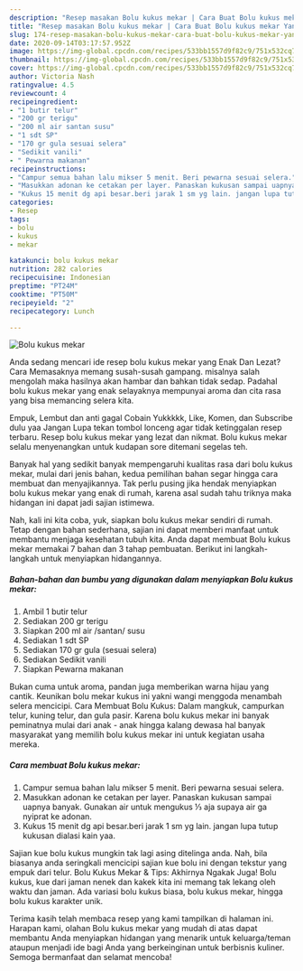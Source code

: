 ```yaml
---
description: "Resep masakan Bolu kukus mekar | Cara Buat Bolu kukus mekar Yang Sempurna"
title: "Resep masakan Bolu kukus mekar | Cara Buat Bolu kukus mekar Yang Sempurna"
slug: 174-resep-masakan-bolu-kukus-mekar-cara-buat-bolu-kukus-mekar-yang-sempurna
date: 2020-09-14T03:17:57.952Z
image: https://img-global.cpcdn.com/recipes/533bb1557d9f82c9/751x532cq70/bolu-kukus-mekar-foto-resep-utama.jpg
thumbnail: https://img-global.cpcdn.com/recipes/533bb1557d9f82c9/751x532cq70/bolu-kukus-mekar-foto-resep-utama.jpg
cover: https://img-global.cpcdn.com/recipes/533bb1557d9f82c9/751x532cq70/bolu-kukus-mekar-foto-resep-utama.jpg
author: Victoria Nash
ratingvalue: 4.5
reviewcount: 4
recipeingredient:
- "1 butir telur"
- "200 gr terigu"
- "200 ml air santan susu"
- "1 sdt SP"
- "170 gr gula sesuai selera"
- "Sedikit vanili"
- " Pewarna makanan"
recipeinstructions:
- "Campur semua bahan lalu mikser 5 menit. Beri pewarna sesuai selera."
- "Masukkan adonan ke cetakan per layer. Panaskan kukusan sampai uapnya banyak. Gunakan air untuk mengukus ⅓ aja supaya air ga nyiprat ke adonan."
- "Kukus 15 menit dg api besar.beri jarak 1 sm yg lain. jangan lupa tutup kukusan dialasi kain yaa."
categories:
- Resep
tags:
- bolu
- kukus
- mekar

katakunci: bolu kukus mekar 
nutrition: 282 calories
recipecuisine: Indonesian
preptime: "PT24M"
cooktime: "PT50M"
recipeyield: "2"
recipecategory: Lunch

---
```



![Bolu kukus mekar](https://img-global.cpcdn.com/recipes/533bb1557d9f82c9/751x532cq70/bolu-kukus-mekar-foto-resep-utama.jpg)

Anda sedang mencari ide resep bolu kukus mekar yang Enak Dan Lezat? Cara Memasaknya memang susah-susah gampang. misalnya salah mengolah maka hasilnya akan hambar dan bahkan tidak sedap. Padahal bolu kukus mekar yang enak selayaknya mempunyai aroma dan cita rasa yang bisa memancing selera kita.

Empuk, Lembut dan anti gagal Cobain Yukkkkk, Like, Komen, dan Subscribe dulu yaa Jangan Lupa tekan tombol lonceng agar tidak ketinggalan resep terbaru. Resep bolu kukus mekar yang lezat dan nikmat. Bolu kukus mekar selalu menyenangkan untuk kudapan sore ditemani segelas teh.

Banyak hal yang sedikit banyak mempengaruhi kualitas rasa dari bolu kukus mekar, mulai dari jenis bahan, kedua pemilihan bahan segar hingga cara membuat dan menyajikannya. Tak perlu pusing jika hendak menyiapkan bolu kukus mekar yang enak di rumah, karena asal sudah tahu triknya maka hidangan ini dapat jadi sajian istimewa.


Nah, kali ini kita coba, yuk, siapkan bolu kukus mekar sendiri di rumah. Tetap dengan bahan sederhana, sajian ini dapat memberi manfaat untuk membantu menjaga kesehatan tubuh kita. Anda dapat membuat Bolu kukus mekar memakai 7 bahan dan 3 tahap pembuatan. Berikut ini langkah-langkah untuk menyiapkan hidangannya.

<!--inarticleads1-->

##### Bahan-bahan dan bumbu yang digunakan dalam menyiapkan Bolu kukus mekar:

1. Ambil 1 butir telur
1. Sediakan 200 gr terigu
1. Siapkan 200 ml air /santan/ susu
1. Sediakan 1 sdt SP
1. Sediakan 170 gr gula (sesuai selera)
1. Sediakan Sedikit vanili
1. Siapkan  Pewarna makanan


Bukan cuma untuk aroma, pandan juga memberikan warna hijau yang cantik. Keunikan bolu mekar kukus ini yakni wangi menggoda menambah selera mencicipi. Cara Membuat Bolu Kukus: Dalam mangkuk, campurkan telur, kuning telur, dan gula pasir. Karena bolu kukus mekar ini banyak peminatnya mulai dari anak - anak hingga kalang dewasa hal banyak masyarakat yang memilih bolu kukus mekar ini untuk kegiatan usaha mereka. 

<!--inarticleads2-->

##### Cara membuat Bolu kukus mekar:

1. Campur semua bahan lalu mikser 5 menit. Beri pewarna sesuai selera.
1. Masukkan adonan ke cetakan per layer. Panaskan kukusan sampai uapnya banyak. Gunakan air untuk mengukus ⅓ aja supaya air ga nyiprat ke adonan.
1. Kukus 15 menit dg api besar.beri jarak 1 sm yg lain. jangan lupa tutup kukusan dialasi kain yaa.


Sajian kue bolu kukus mungkin tak lagi asing ditelinga anda. Nah, bila biasanya anda seringkali mencicipi sajian kue bolu ini dengan tekstur yang empuk dari telur. Bolu Kukus Mekar &amp; Tips: Akhirnya Ngakak Juga! Bolu kukus, kue dari jaman nenek dan kakek kita ini memang tak lekang oleh waktu dan jaman. Ada variasi bolu kukus biasa, bolu kukus mekar, hingga bolu kukus karakter unik. 

Terima kasih telah membaca resep yang kami tampilkan di halaman ini. Harapan kami, olahan Bolu kukus mekar yang mudah di atas dapat membantu Anda menyiapkan hidangan yang menarik untuk keluarga/teman ataupun menjadi ide bagi Anda yang berkeinginan untuk berbisnis kuliner. Semoga bermanfaat dan selamat mencoba!
